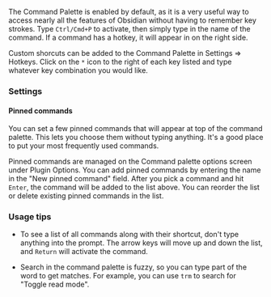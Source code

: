 The Command Palette is enabled by default, as it is a very useful way to access nearly all the features of Obsidian without having to remember key strokes. Type `Ctrl/Cmd+P` to activate, then simply type in the name of the command. If a command has a hotkey, it will appear in on the right side.

Custom shorcuts can be added to the Command Palette in Settings => Hotkeys. Click on the `*` icon to the right of each key listed and type whatever key combination you would like.

### Settings

#### Pinned commands

You can set a few pinned commands that will appear at top of the command palette. This lets you choose them without typing anything. It's a good place to put your most frequently used commands.

Pinned commands are managed on the Command palette options screen under Plugin Options. You can add pinned commands by entering the name in the "New pinned command" field. After you pick a command and hit `Enter`, the command will be added to the list above. You can reorder the list or delete existing pinned commands in the list.

### Usage tips

- To see a list of all commands along with their shortcut, don't type anything into the prompt. The arrow keys will move up and down the list, and `Return` will activate the command. 

- Search in the command palette is fuzzy, so you can type part of the word to get matches. For example, you can use `trm` to search for "Toggle read mode".

